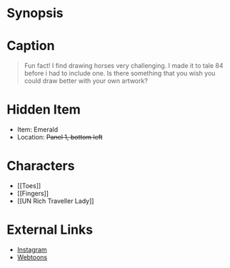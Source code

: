 # Synopsis


# Caption
> Fun fact! I find drawing horses very challenging. I made it to tale 84 before i had to include one. Is there something that you wish you could draw better with your own artwork?

# Hidden Item
* Item: Emerald
* Location: <strike>Panel 1, bottom left</strike>

# Characters
* [[Toes]]
* [[Fingers]]
* [[UN Rich Traveller Lady]]

# External Links
* [Instagram](https://www.instagram.com/p/CQzl10Hjgsy/?igshid=YmMyMTA2M2Y=)
* [Webtoons](https://www.webtoons.com/en/challenge/twistwood-tales/84-the-robbery-/viewer?title_no=344740&episode_no=90)